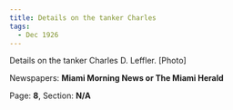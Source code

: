 ```yaml
---  
title: Details on the tanker Charles  
tags:  
  - Dec 1926  
---  
```

  
Details on the tanker Charles D. Leffler. [Photo]  
  
Newspapers: **Miami Morning News or The Miami Herald**  
  
Page: **8**, Section: **N/A** 
